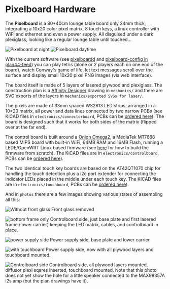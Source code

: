 # Pixelboard Hardware

The **Pixelboard** is a 80*40cm lounge table board only 24mm thick, integrating a 10x20 color pixel matrix, 8 touch keys, a linux controller with WiFi and ethernet and even a power supply. All disguised under a dark plexiglass, looking like a regular lounge table until touched...

![Pixelboard at night](photos/pixelboard-blocks.jpg)
![Pixelboard daytime](photos/pixelboard-conway.jpg)

With the current software (see [pixelboardd](https://github.com/plan44/pixelboardd) and [pixelboard-config in plan44-feed](https://github.com/plan44/plan44-feed/tree/for-lede-master/pixelboard-config)) you can play tetris (alone or 2 players each on one end of the board), watch Conway's game of life, let text messages scroll over the surface and display small 10x20 pixel PNG images (via web interface).

The board itself is made of 5 layers of lasered plywood and plexiglass. The construction plan is a [Affinity Designer](https://affinity.serif.com/en-us/designer/) drawing in `mechanics/` and there are SVG exports of the layers in `mechanics/exported SVGs for laser/`.

The pixels are made of 33mm spaced WS2813 LED strips, arranged in a 10*20 matrix, all power and data lines connected by two narrow PCBs (see KiCAD files in `electronics/connectorboard`, PCBs can be [ordered here](https://oshpark.com/shared_projects/2NEbDGZJ)). The board is designed such that it works for both sides of the matrix (flipped over at the far end).

The control board is built around a [Onion Omega2](https://onion.io/omega2/), a MediaTek MT7688 based MIPS board with built-in WiFi, 64MB RAM and 16MB Flash, running a LEDE/OpenWRT Linux based firmware (see [here](https://github.com/plan44/plan44-feed/blob/for-lede-master/pixelboard-config/README.md) for how to build the firmware from scratch). The KiCAD files are in `electronics/controlboard`, PCBs can be [ordered here](https://oshpark.com/shared_projects/cvgoJ8vJ)).

The two identical touch key boards are based on the AT42QT1070 chip for handling the touch detection plus a i2c port extender for connecting the indicator LEDs placed in the middle under each touch key. The KiCAD files are in `electronics/touchboard`, PCBs can be [ordered here](https://oshpark.com/shared_projects/GfQ63cgI)).

And in `photos` there are a few images showing various states of assembling all this:

![Without front glass](photos/pixelboard-assembled_except_front_glass.jpg)
Front glass removed

![bottom frame only](photos/pixelboard-diffusor_frame_and_upper_carrier_removed_1.jpg)
Controlboard side, just base plate and first lasered frame (lower carrier) keeping the LED matrix, cables, and controlboard in place.

![power supply side](photos/pixelboard-diffusor_frame_and_upper_carrier_removed_2.jpg)
Power supply side, base plate and lower carrier.

![with touchboard](photos/pixelboard-power_supply.jpg)
Power supply side, now with all plywood layers and touchboard mounted.

![Controlboard side](photos/pixelboard-controlboard_with_omega2.jpg)
Controlboard side, all plywood layers mounted, diffusor plexi sqares inserted, touchboard mounted. Note that this photo does not yet show the hole for a little speaker connected to the MAX98357A i2s amp (but the plan drawings have it).